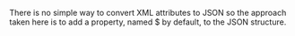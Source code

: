 There is no simple way to convert XML attributes to JSON so the approach taken here is to add a property, named $ by default, to the JSON structure.